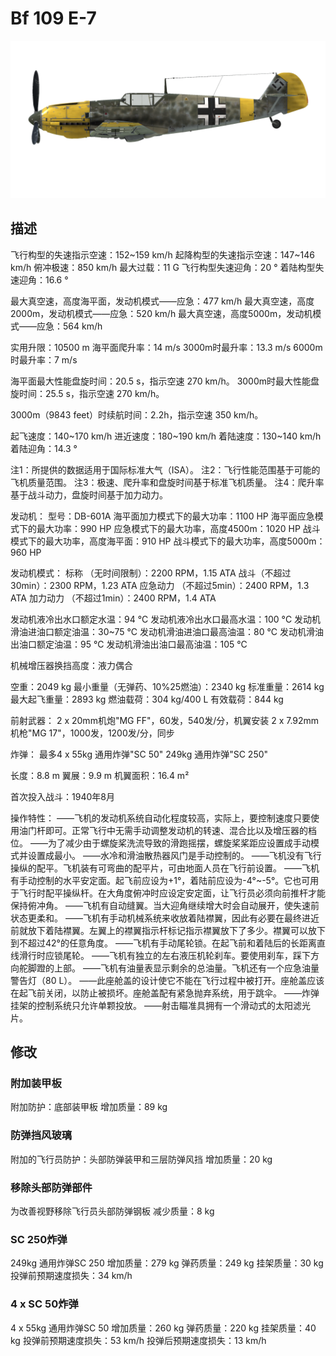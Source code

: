 # Bf 109 E-7

![bf109e7](../images/bf109e7.png)

## 描述

飞行构型的失速指示空速：152~159 km/h
起降构型的失速指示空速：147~146 km/h
俯冲极速：850 km/h
最大过载：11 G
飞行构型失速迎角：20 °
着陆构型失速迎角：16.6 °

最大真空速，高度海平面，发动机模式——应急：477 km/h
最大真空速，高度2000m，发动机模式——应急：520 km/h
最大真空速，高度5000m，发动机模式——应急：564 km/h

实用升限：10500 m
海平面爬升率：14 m/s
3000m时最升率：13.3 m/s
6000m时最升率：7 m/s

海平面最大性能盘旋时间：20.5 s，指示空速 270 km/h。
3000m时最大性能盘旋时间：25.5 s，指示空速 270 km/h。

3000m（9843 feet）时续航时间：2.2h，指示空速 350 km/h。

起飞速度：140~170 km/h
进近速度：180~190 km/h
着陆速度：130~140 km/h
着陆迎角：14.3 °

注1：所提供的数据适用于国际标准大气（ISA）。
注2：飞行性能范围基于可能的飞机质量范围。
注3：极速、爬升率和盘旋时间基于标准飞机质量。
注4：爬升率基于战斗动力，盘旋时间基于加力动力。

发动机：
型号：DB-601A
海平面加力模式下的最大功率：1100 HP
海平面应急模式下的最大功率：990 HP
应急模式下的最大功率，高度4500m：1020 HP
战斗模式下的最大功率，高度海平面：910 HP
战斗模式下的最大功率，高度5000m：960 HP

发动机模式：
标称 （无时间限制）：2200 RPM，1.15 ATA
战斗（不超过30min）：2300 RPM，1.23 ATA
应急动力 （不超过5min）：2400 RPM，1.3 ATA
加力动力 （不超过1min）：2400 RPM，1.4 ATA

发动机液冷出水口额定水温：94 °C
发动机液冷出水口最高水温：100 °C
发动机滑油进油口额定油温：30~75 °C
发动机滑油进油口最高油温：80 °C
发动机滑油出油口额定油温：95 °C
发动机滑油出油口最高油温：105 °C

机械增压器换挡高度：液力偶合 

空重：2049 kg
最小重量（无弹药、10%25燃油）：2340 kg
标准重量：2614 kg
最大起飞重量：2893 kg
燃油载荷：304 kg/400 L
有效载荷：844 kg

前射武器：
2 x 20mm机炮"MG FF"，60发，540发/分，机翼安装
2 x 7.92mm机枪"MG 17"，1000发，1200发/分，同步

炸弹：
最多4 x 55kg 通用炸弹"SC 50"
249kg 通用炸弹"SC 250"

长度：8.8 m
翼展：9.9 m
机翼面积：16.4 m²

首次投入战斗：1940年8月

操作特性：
——飞机的发动机系统自动化程度较高，实际上，要控制速度只要使用油门杆即可。正常飞行中无需手动调整发动机的转速、混合比以及增压器的档位。
——为了减少由于螺旋桨洗流导致的滑跑摇摆，螺旋桨桨距应设置成手动模式并设置成最小。
——水冷和滑油散热器风门是手动控制的。
——飞机没有飞行操纵的配平。飞机装有可弯曲的配平片，可由地面人员在飞行前设置。
——飞机有手动控制的水平安定面。起飞前应设为+1°，着陆前应设为-4°~-5°。它也可用于飞行时配平操纵杆。在大角度俯冲时应设定安定面，让飞行员必须向前推杆才能保持俯冲角。
——飞机有自动缝翼。当大迎角继续增大时会自动展开，使失速前状态更柔和。
——飞机有手动机械系统来收放着陆襟翼，因此有必要在最终进近前就放下着陆襟翼。左翼上的襟翼指示杆标记指示襟翼放下了多少。襟翼可以放下到不超过42°的任意角度。
——飞机有手动尾轮锁。在起飞前和着陆后的长距离直线滑行时应锁尾轮。
——飞机有独立的左右液压机轮刹车。要使用刹车，踩下方向舵脚蹬的上部。
——飞机有油量表显示剩余的总油量。飞机还有一个应急油量警告灯（80 L）。
——此座舱盖的设计使它不能在飞行过程中被打开。座舱盖应该在起飞前关闭，以防止被损坏。座舱盖配有紧急抛弃系统，用于跳伞。
——炸弹挂架的控制系统只允许单颗投放。
——射击瞄准具拥有一个滑动式的太阳滤光片。

## 修改


### 附加装甲板

附加防护：底部装甲板
增加质量：89 kg


### 防弹挡风玻璃

附加的飞行员防护：头部防弹装甲和三层防弹风挡
增加质量：20 kg


### 移除头部防弹部件

为改善视野移除飞行员头部防弹钢板
减少质量：8 kg


### SC 250炸弹

249kg 通用炸弹SC 250
增加质量：279 kg
弹药质量：249 kg
挂架质量：30 kg
投弹前预期速度损失：34 km/h


### 4 x SC 50炸弹

4 x 55kg 通用炸弹SC 50
增加质量：260 kg
弹药质量：220 kg
挂架质量：40 kg
投弹前预期速度损失：53 km/h
投弹后预期速度损失：13 km/h